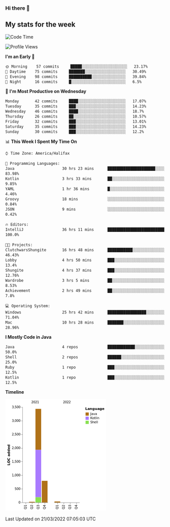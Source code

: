 ### Hi there 👋

## My stats for the week
<!--START_SECTION:waka-->
![Code Time](http://img.shields.io/badge/Code%20Time-104%20hrs%2029%20mins-blue)

![Profile Views](http://img.shields.io/badge/Profile%20Views-112-blue)

**I'm an Early 🐤** 

```text
🌞 Morning    57 commits     █████░░░░░░░░░░░░░░░░░░░░   23.17% 
🌆 Daytime    75 commits     ███████░░░░░░░░░░░░░░░░░░   30.49% 
🌃 Evening    98 commits     ██████████░░░░░░░░░░░░░░░   39.84% 
🌙 Night      16 commits     █░░░░░░░░░░░░░░░░░░░░░░░░   6.5%

```
📅 **I'm Most Productive on Wednesday** 

```text
Monday       42 commits     ████░░░░░░░░░░░░░░░░░░░░░   17.07% 
Tuesday      35 commits     ███░░░░░░░░░░░░░░░░░░░░░░   14.23% 
Wednesday    46 commits     ████░░░░░░░░░░░░░░░░░░░░░   18.7% 
Thursday     26 commits     ██░░░░░░░░░░░░░░░░░░░░░░░   10.57% 
Friday       32 commits     ███░░░░░░░░░░░░░░░░░░░░░░   13.01% 
Saturday     35 commits     ███░░░░░░░░░░░░░░░░░░░░░░   14.23% 
Sunday       30 commits     ███░░░░░░░░░░░░░░░░░░░░░░   12.2%

```


📊 **This Week I Spent My Time On** 

```text
⌚︎ Time Zone: America/Halifax

💬 Programming Languages: 
Java                     30 hrs 23 mins      █████████████████████░░░░   83.98% 
Kotlin                   3 hrs 33 mins       ██░░░░░░░░░░░░░░░░░░░░░░░   9.85% 
YAML                     1 hr 36 mins        █░░░░░░░░░░░░░░░░░░░░░░░░   4.46% 
Groovy                   18 mins             ░░░░░░░░░░░░░░░░░░░░░░░░░   0.84% 
JSON                     9 mins              ░░░░░░░░░░░░░░░░░░░░░░░░░   0.42%

🔥 Editors: 
IntelliJ                 36 hrs 11 mins      █████████████████████████   100.0%

🐱‍💻 Projects: 
ClutchwarsShungite       16 hrs 48 mins      ███████████░░░░░░░░░░░░░░   46.43% 
Lobby                    4 hrs 50 mins       ███░░░░░░░░░░░░░░░░░░░░░░   13.4% 
Shungite                 4 hrs 37 mins       ███░░░░░░░░░░░░░░░░░░░░░░   12.76% 
Wardrobe                 3 hrs 5 mins        ██░░░░░░░░░░░░░░░░░░░░░░░   8.53% 
Achievement              2 hrs 49 mins       ██░░░░░░░░░░░░░░░░░░░░░░░   7.8%

💻 Operating System: 
Windows                  25 hrs 42 mins      █████████████████░░░░░░░░   71.04% 
Mac                      10 hrs 28 mins      ███████░░░░░░░░░░░░░░░░░░   28.96%

```

**I Mostly Code in Java** 

```text
Java                     4 repos             ████████████░░░░░░░░░░░░░   50.0% 
Shell                    2 repos             ██████░░░░░░░░░░░░░░░░░░░   25.0% 
Ruby                     1 repo              ███░░░░░░░░░░░░░░░░░░░░░░   12.5% 
Kotlin                   1 repo              ███░░░░░░░░░░░░░░░░░░░░░░   12.5%

```


**Timeline**

![Chart not found](https://raw.githubusercontent.com/lyndseyy/lyndseyy/main/charts/bar_graph.png) 


 Last Updated on 21/03/2022 07:05:03 UTC
<!--END_SECTION:waka-->